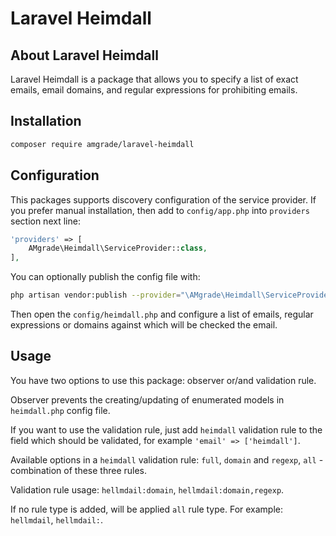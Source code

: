 # Laravel Heimdall

## About Laravel Heimdall

Laravel Heimdall is a package that allows you to specify a list of exact emails, email domains, and regular expressions for prohibiting emails.

## Installation

```bash
composer require amgrade/laravel-heimdall
```

## Configuration
This packages supports discovery configuration of the service provider. If you prefer manual installation, then add to `config/app.php` into `providers` section next line:

```php
'providers' => [
    AMgrade\Heimdall\ServiceProvider::class,
],
```

You can optionally publish the config file with:

```bash
php artisan vendor:publish --provider="\AMgrade\Heimdall\ServiceProvider"
```

Then open the `config/heimdall.php` and configure a list of emails, regular expressions or domains against which will be checked the email.

## Usage

You have two options to use this package: observer or/and validation rule.

Observer prevents the creating/updating of enumerated models in `heimdall.php` config file.

If you want to use the validation rule, just add `heimdall` validation rule to the field which should be validated, for example `'email' => ['heimdall']`.

Available options in a `heimdall` validation rule: `full`, `domain` and `regexp`, `all` - combination of these three rules.

Validation rule usage: `hellmdail:domain`, `hellmdail:domain,regexp`.

If no rule type is added, will be applied `all` rule type. For example: `hellmdail`, `hellmdail:`.
